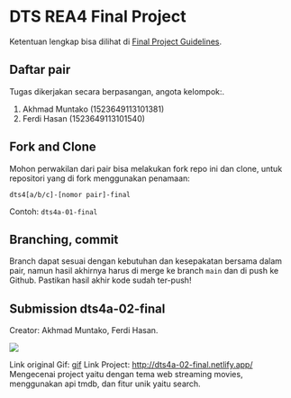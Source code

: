 # DTS REA4 Final Project

Ketentuan lengkap bisa dilihat di [Final Project Guidelines](https://docs.google.com/document/d/122KyWNQ4xxU4aFwWbM4vIfH7LM4AH2CZEZa3YsEHjCk). 

## Daftar pair

Tugas dikerjakan secara berpasangan, angota kelompok:.
1. Akhmad Muntako (1523649113101381)
2. Ferdi Hasan (1523649113101540)

## Fork and Clone

Mohon perwakilan dari pair bisa melakukan fork repo ini dan clone, untuk repositori yang di fork menggunakan penamaan:

`dts4[a/b/c]-[nomor pair]-final`

Contoh: `dts4a-01-final`

## Branching, commit

Branch dapat sesuai dengan kebutuhan dan kesepakatan bersama dalam pair, namun hasil akhirnya harus di merge ke branch `main` dan di push ke Github. Pastikan hasil akhir kode sudah ter-push!

## Submission dts4a-02-final
Creator: Akhmad Muntako, Ferdi Hasan.

![](https://github.com/muntako/dts4a-02-final/blob/main/preview.gif)


Link original Gif: [gif](https://drive.google.com/file/d/15UZJao4IXi7R7ngMG0IWq_FLJa4VysKR/view?usp=drivesdk)
Link Project: http://dts4a-02-final.netlify.app/
Mengecenai project yaitu dengan tema web streaming movies, menggunakan api tmdb, dan fitur unik yaitu search.
